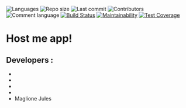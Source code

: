 ![Languages](https://img.shields.io/github/languages/top/host-me-app/host-me)
![Repo size](https://img.shields.io/github/repo-size/host-me-app/host-me)
![Last commit](https://img.shields.io/github/last-commit/host-me-app/host-me)
![Contributors](https://img.shields.io/github/contributors/host-me-app/host-me)
![Comment language](https://img.shields.io/badge/comment%20language-english-orange)
[![Build Status](https://api.cirrus-ci.com/github/host-me-app/host-me.svg)](https://cirrus-ci.com/github/host-me-app/host-me)
[![Maintainability](https://api.codeclimate.com/v1/badges/14ec7e18db1effc26145/maintainability)](https://codeclimate.com/github/host-me-app/host-me/maintainability)
[![Test Coverage](https://api.codeclimate.com/v1/badges/14ec7e18db1effc26145/test_coverage)](https://codeclimate.com/github/host-me-app/host-me/test_coverage)

# Host me app!

Developers :
- 
- 
- 
- 
- 
- Maglione Jules 

